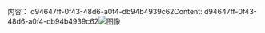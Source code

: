 <span data-ttu-id="25825-101">内容： d94647ff-0f43-48d6-a0f4-db94b4939c62</span><span class="sxs-lookup"><span data-stu-id="25825-101">Content: d94647ff-0f43-48d6-a0f4-db94b4939c62</span></span>![图像](c22a0f19-ce47-4cef-8a9d-22cb22bbbaa7.png)
